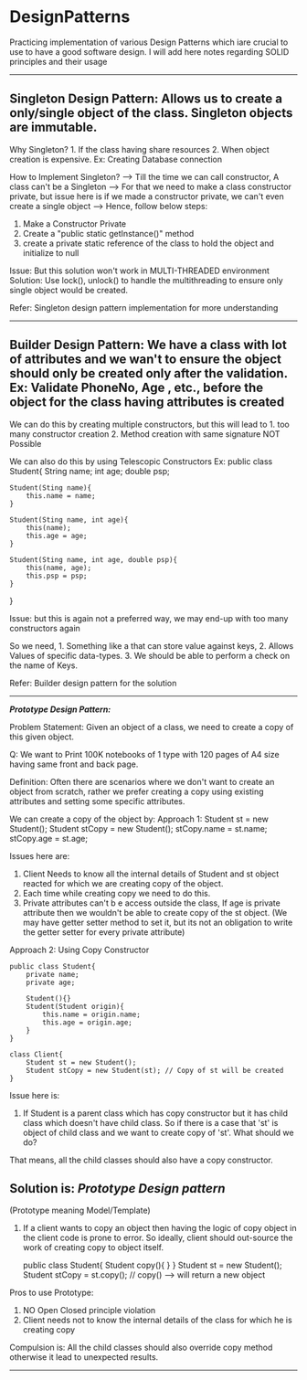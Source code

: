# DesignPatterns
Practicing implementation of various Design Patterns which iare crucial to use to have a good software design. I will add here notes regarding SOLID principles and their usage

------------------------------------------------------------------------------------------------

Singleton Design Pattern:
    Allows us to create a only/single object of the class. Singleton objects are immutable.
------------------------------------------------------------------------------------------------
Why Singleton?
    1. If the class having share resources
    2. When object creation is expensive. Ex: Creating Database connection

How to Implement Singleton?
--> Till the time we can call constructor, A class can't be a Singleton
--> For that we need to make a class constructor private, but issue here is if we made a constructor private,
we can't even create a single object
--> Hence, follow below steps:
1. Make a Constructor Private
2. Create a "public static <ClassName> getInstance()" method
3. create a private static reference of the class to hold the object and initialize to null

Issue: But this solution won't work in MULTI-THREADED environment
Solution: Use lock(), unlock() to handle the multithreading to ensure only single object would be created.

Refer: Singleton design pattern implementation for more understanding

------------------------------------------------------------------------------------------------

Builder Design Pattern:
    We have a class with lot of attributes and we wan't to ensure the object should only be created only after the validation.
Ex:
Validate PhoneNo, Age , etc., before the object for the class having attributes is created
------------------------------------------------------------------------------------------------
We can do this by creating multiple constructors, but this will lead to 
    1. too many constructor creation
    2. Method creation with same signature NOT Possible

We can also do this by using Telescopic Constructors
Ex:
public class Student{
    String name;
    int age;
    double psp;

    Student(Sting name){
        this.name = name;
    }

    Student(Sting name, int age){
        this(name);
        this.age = age;
    }

    Student(Sting name, int age, double psp){
        this(name, age);
        this.psp = psp;
    }
}

Issue: but this is again not a preferred way, we may end-up with too many constructors again

So we need, 
    1. Something like a <Map> that can store value against keys,
    2. Allows Values of specific data-types.
    3. We should be able to perform a check on the name of Keys.

Refer: Builder design pattern for the solution
    
------------------------------------------------------------------------------------------------

**_Prototype Design Pattern:_**

Problem Statement: Given an object of a class, we need to create a copy of this given object.

Q: We want to Print 100K notebooks of 1 type with 120 pages of A4 size having same front and back page.

Definition: Often there are scenarios where we don't want to create an object from scratch, rather we prefer creating a copy using existing attributes and 
setting some specific attributes.


We can create a copy of the object by:
Approach 1: 
    Student st = new Student();
    Student stCopy =  new Student();
    stCopy.name = st.name;
    stCopy.age = st.age;

Issues here are:
1. Client Needs to know all the internal details of Student and st object reacted for which we are creating copy of the object.
2. Each time while creating copy we need to do this.
3. Private attributes can't b e access outside the class, If age is private attribute then we wouldn't be able to create  copy of the st object. 
(We may have getter setter method to set it, but its not an obligation to write the getter setter for every private attribute)

Approach 2: Using Copy Constructor
    
    public class Student{
        private name;
        private age;
        
        Student(){}
        Student(Student origin){
            this.name = origin.name;
            this.age = origin.age;
        }
    }

    class Client{
        Student st = new Student();
        Student stCopy = new Student(st); // Copy of st will be created
    }

Issue here is:
1. If Student is a parent class which has copy constructor but it has child class which doesn't have child class. So if there is a case that 'st' is object of child class and we want to create copy of 'st'. What should we do?

That means, all the child classes should also have a copy constructor.

Solution is: **_Prototype Design pattern_**
-------------------------------------
(Prototype meaning Model/Template)
1. If a client wants to copy an object then having the logic of copy object in the client code is prone to error. So ideally, client should out-source the work of creating copy to object itself.

    public class Student{
        Student copy(){
        }
    }
    Student st = new Student();
    Student stCopy = st.copy();  // copy() --> will return a new object

Pros to use Prototype:
1. NO Open Closed principle violation
2. Client needs not to know the internal details of the class for which he is creating copy

Compulsion is: All the child classes should also override copy method otherwise it lead to unexpected results.

------------------------------------------------------------------------------------------------

